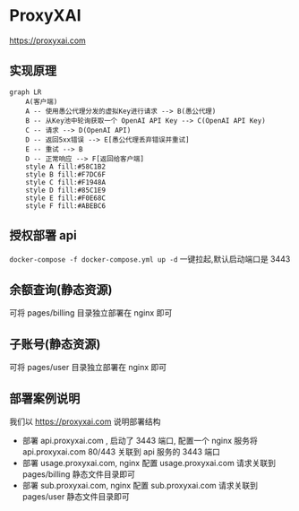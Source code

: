 # ProxyXAI

https://proxyxai.com

## 实现原理

```mermaid
graph LR
    A(客户端)
    A -- 使用愚公代理分发的虚拟Key进行请求 --> B(愚公代理)
    B -- 从Key池中轮询获取一个 OpenAI API Key --> C(OpenAI API Key)
    C -- 请求 --> D(OpenAI API)
    D -- 返回5xx错误 --> E[愚公代理丢弃错误并重试]
    E -- 重试 --> B
    D -- 正常响应 --> F[返回给客户端]
    style A fill:#58C1B2
    style B fill:#F7DC6F
    style C fill:#F1948A
    style D fill:#85C1E9
    style E fill:#F0E68C
    style F fill:#ABEBC6
```

## 授权部署 api

`docker-compose -f docker-compose.yml up -d` 一键拉起,默认启动端口是 3443

## 余额查询(静态资源)

可将 pages/billing 目录独立部署在 nginx 即可

## 子账号(静态资源)

可将 pages/user 目录独立部署在 nginx 即可

## 部署案例说明

我们以 https://proxyxai.com 说明部署结构

- 部署 api.proxyxai.com , 启动了 3443 端口, 配置一个 nginx 服务将 api.proxyxai.com 80/443 关联到 api 服务的 3443 端口
- 部署 usage.proxyxai.com, nginx 配置 usage.proxyxai.com 请求关联到 pages/billing 静态文件目录即可
- 部署 sub.proxyxai.com, nginx 配置 sub.proxyxai.com 请求关联到 pages/user 静态文件目录即可
